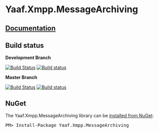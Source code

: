 Yaaf.Xmpp.MessageArchiving
===================
## [Documentation](https://matthid.github.io/Yaaf.Xmpp.MessageArchiving/)

## Build status

**Development Branch**

[![Build Status](https://travis-ci.org/matthid/Yaaf.Xmpp.MessageArchiving.svg?branch=develop)](https://travis-ci.org/matthid/Yaaf.Xmpp.MessageArchiving)
[![Build status](https://ci.appveyor.com/api/projects/status/5vuhcsfyofs3dqt0/branch/develop?svg=true)](https://ci.appveyor.com/project/matthid/yaaf-xmpp-messagearchiving/branch/develop)

**Master Branch**

[![Build Status](https://travis-ci.org/matthid/Yaaf.Xmpp.MessageArchiving.svg?branch=master)](https://travis-ci.org/matthid/Yaaf.Xmpp.MessageArchiving)
[![Build status](https://ci.appveyor.com/api/projects/status/5vuhcsfyofs3dqt0/branch/master?svg=true)](https://ci.appveyor.com/project/matthid/yaaf-xmpp-messagearchiving/branch/master)

## NuGet

<div class="row">
  <div class="span1"></div>
  <div class="span6">
    <div class="well well-small" id="nuget">
      The Yaaf.Xmpp.MessageArchiving library can be <a href="https://nuget.org/packages/Yaaf.Xmpp.MessageArchiving">installed from NuGet</a>:
      <pre>PM> Install-Package Yaaf.Xmpp.MessageArchiving</pre>
    </div>
  </div>
  <div class="span1"></div>
</div>

